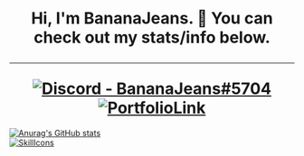 <h1 align="center">Hi, I'm BananaJeans. 👋 You can check out my stats/info below. <br> <hr>
  <a href="http://discordapp.com/users/269514812881502209">
    <img src="https://img.shields.io/badge/Discord-BananaJeans-blue?style=for-the-badge&logo=discord" alt="Discord - BananaJeans#5704">
  </a>
  <a href="https://outdateddev.github.io">
    <img src="https://img.shields.io/badge/portfolio-outdateddev.github.io-3c00ff?style=for-the-badge&logo=github" alt="PortfolioLink">
  </a>
</h1>


<div>
  <div>
    <a href="https://github.com/anuraghazra/github-readme-stats">
      <img src="https://github-readme-stats.vercel.app/api?username=OutdatedDev" alt="Anurag's GitHub stats">
    </a>
  </div>
  <div>
    <a href="https://skillicons.dev">
      <img src="https://skillicons.dev/icons?i=js,php,postgres,html,css,lua,py,linux" alt="SkillIcons">
    </a>
  </div>
</div>
